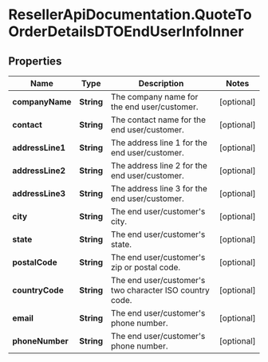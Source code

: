 # ResellerApiDocumentation.QuoteToOrderDetailsDTOEndUserInfoInner

## Properties

Name | Type | Description | Notes
------------ | ------------- | ------------- | -------------
**companyName** | **String** | The company name for the end user/customer. | [optional] 
**contact** | **String** | The contact name for the end user/customer. | [optional] 
**addressLine1** | **String** | The address line 1 for the end user/customer. | [optional] 
**addressLine2** | **String** | The address line 2 for the end user/customer. | [optional] 
**addressLine3** | **String** | The address line 3 for the end user/customer. | [optional] 
**city** | **String** | The end user/customer&#39;s city. | [optional] 
**state** | **String** | The end user/customer&#39;s state. | [optional] 
**postalCode** | **String** | The end user/customer&#39;s zip or postal code. | [optional] 
**countryCode** | **String** | The end user/customer&#39;s two character ISO country code. | [optional] 
**email** | **String** | The end user/customer&#39;s phone number. | [optional] 
**phoneNumber** | **String** | The end user/customer&#39;s phone number. | [optional] 


